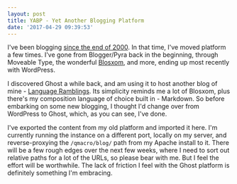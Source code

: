 ```yaml
---
layout: post
title: YABP - Yet Another Blogging Platform
date: '2017-04-29 09:39:53'
---
```


I've been blogging [since the end of 2000](http://qmacro.blogspot.co.uk/2000_12_24_archive.html#1780991#1780991). In that time, I've moved platform a few times. I've gone from Blogger/Pyra back in the beginning, through Moveable Type, the wonderful [Blosxom](/2002/04/21/hello-blosxom/), and more, ending up most recently with WordPress. 

I discovered Ghost a while back, and am using it to host another blog of mine - [Language Ramblings](http://langram.org/). Its simplicity reminds me a lot of Blosxom, plus there's my composition language of choice built in - Markdown. So before embarking on some new blogging, I thought I'd change over from WordPress to Ghost, which, as you can see, I've done. 

I've exported the content from my old platform and imported it here. I'm currently running the instance on a different port, locally on my server, and reverse-proxying the `/qmacro/blog/` path from my Apache install to it. There will be a few rough edges over the next few weeks, where I need to sort out relative paths for a lot of the URLs, so please bear with me. But I feel the effort will be worthwhile. The lack of friction I feel with the Ghost platform is definitely something I'm embracing.